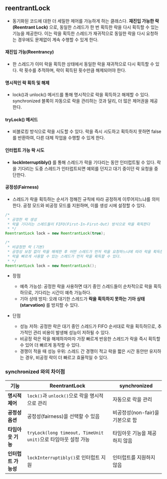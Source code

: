 ## reentrantLock

- 동기화된 코드에 대한 더 세밀한 제어를 가능하게 하는 클래스다. **재진입 가능한 락(Reentrant Lock)** 으로, 동일한 스레드가 한 번 획득한 락을 다시 획득할 수 있는 기능을 제공한다. 이는 락을 획득한 스레드가 재귀적으로 동일한 락을 다시 요청하는 경우에도 문제없이 계속 수행할 수 있게 한다.

#### 재진입 가능(Reentrancy)

- 한 스레드가 이미 락을 획득한 상태에서 동일한 락을 재귀적으로 다시 획득할 수 있다. 락 횟수를 추적하며, 락이 획득된 횟수만큼 해제되어야 한다.

#### 명시적인 락 획득 및 해제
- lock()과 unlock() 메서드를 통해 명시적으로 락을 획득하고 해제할 수 있다. synchronized 블록이 자동으로 락을 관리하는 것과 달리, 더 많은 제어권을 제공한다.

#### tryLock() 메서드
- 비블로킹 방식으로 락을 시도할 수 있다. 락을 즉시 시도하고 획득하지 못하면 false를 반환하여, 다른 대체 작업을 수행할 수 있게 한다.

#### 인터럽트 가능 락 시도
- **lockInterruptibly()** 를 통해 스레드가 락을 기다리는 동안 인터럽트될 수 있다. 락을 기다리는 도중 스레드가 인터럽트되면 예외를 던지고 대기 중이던 락 요청을 중단한다.

#### 공정성(Fairness)
- 스레드가 락을 획득하는 순서가 정해진 규칙에 따라 공정하게 이루어지느냐를 의미한다. 공정 모드와 비공정 모드를 지원하며, 이를 생성 시에 설정할 수 있다.
```java
/*
 * 공정한 락 생성 
 * 락을 기다리는 스레드들이 FIFO(First-In-First-Out) 방식으로 락을 획득한다
 * */
ReentrantLock lock = new ReentrantLock(true);

/*
 * 비공정한 락 (기본)
 * 공정성 보장 없이 락을 해제한 후 어떤 스레드가 먼저 락을 요청하느냐에 따라 락을 획득한다.
 * 락을 빠르게 사용할 수 있는 스레드가 먼저 락을 획득할 수 있다.
 * */
ReentrantLock lock = new ReentrantLock();
```

- 장점
  - 예측 가능성: 공정한 락을 사용하면 대기 중인 스레드들이 순차적으로 락을 획득하므로, 기다리는 시간이 예측 가능하다.
  -  기아 상태 방지: 오래 대기한 스레드가 **락을 획득하지 못하는 기아 상태(starvation)** 를 방지할 수 있다.

- 단점
  - 성능 저하: 공정한 락은 대기 중인 스레드가 FIFO 순서대로 락을 획득하므로, 추가적인 관리 비용이 발생해 성능이 저하될 수 있다. 
  - 비공정 락은 락을 해제하자마자 가장 빠르게 반응한 스레드가 락을 즉시 획득할 수 있어 더 빠르게 동작할 수 있다.
  - 경쟁이 적을 때 성능 우위: 스레드 간 경쟁이 적고 락을 짧은 시간 동안만 유지하는 경우, 비공정 락이 더 빠르고 효율적일 수 있다.

    
### synchronized 와의 차이점
| **기능**                  | **ReentrantLock**                                | **synchronized**                              |
|---------------------------|---------------------------------------------------|------------------------------------------------|
| **명시적 제어**            | `lock()`과 `unlock()`으로 락을 명시적으로 관리   | 자동으로 락을 관리                             |
| **공정성 옵션**            | 공정성(fairness)을 선택할 수 있음                 | 비공정성(non-fair)을 기본으로 함              |
| **타임아웃 기능**          | `tryLock(long timeout, TimeUnit unit)`으로 타임아웃 설정 가능 | 타임아웃 기능을 제공하지 않음                 |
| **인터럽트 가능성**        | `lockInterruptibly()`로 인터럽트 지원             | 인터럽트를 지원하지 않음                      |
